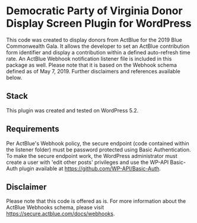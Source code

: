 # Democratic Party of Virginia Donor Display Screen Plugin for WordPress
This code was created to display donors from ActBlue for the 2019 Blue Commonwealth Gala.  It allows the developer to set an ActBlue contribution form identifier and display a contribution within a defined auto-refresh time rate.  An ActBlue Webhook notification listener file is included in this package as well.  Please note that it is based on the Webhook schema defined as of May 7, 2019.  Further disclaimers and references available below.

## Stack
This plugin was created and tested on WordPress 5.2.

## Requirements
Per ActBlue's Webhook policy, the secure endpoint (code contained within the listener folder) must be password protected using Basic Authentication.  To make the secure endpoint work, the WordPress administrator must create a user with 'edit other posts' privileges and use the WP-API Basic-Auth plugin available at https://github.com/WP-API/Basic-Auth.

## Disclaimer
Please note that this code is offered as is.  For more information about the ActBlue Webhooks schema, please visit https://secure.actblue.com/docs/webhooks.